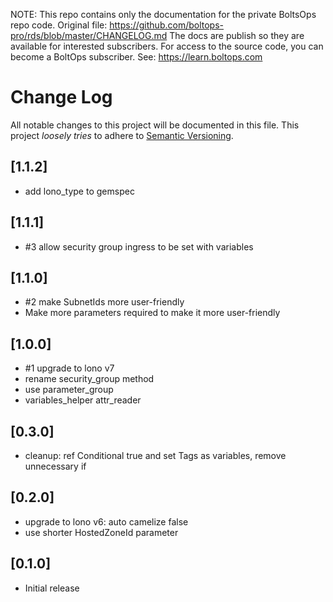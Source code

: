 <!-- note marker start -->
NOTE: This repo contains only the documentation for the private BoltsOps repo code.
Original file: https://github.com/boltops-pro/rds/blob/master/CHANGELOG.md
The docs are publish so they are available for interested subscribers.
For access to the source code, you can become a BoltOps subscriber.
See: https://learn.boltops.com

<!-- note marker end -->

# Change Log

All notable changes to this project will be documented in this file.
This project *loosely tries* to adhere to [Semantic Versioning](http://semver.org/).

## [1.1.2]
- add lono_type to gemspec

## [1.1.1]
- #3 allow security group ingress to be set with variables

## [1.1.0]
- #2 make SubnetIds more user-friendly
- Make more parameters required to make it more user-friendly

## [1.0.0]
- #1 upgrade to lono v7
- rename security_group method
- use parameter_group
- variables\_helper attr\_reader

## [0.3.0]
- cleanup: ref Conditional true and set Tags as variables, remove unnecessary if

## [0.2.0]
- upgrade to lono v6: auto camelize false
- use shorter HostedZoneId parameter

## [0.1.0]
- Initial release

